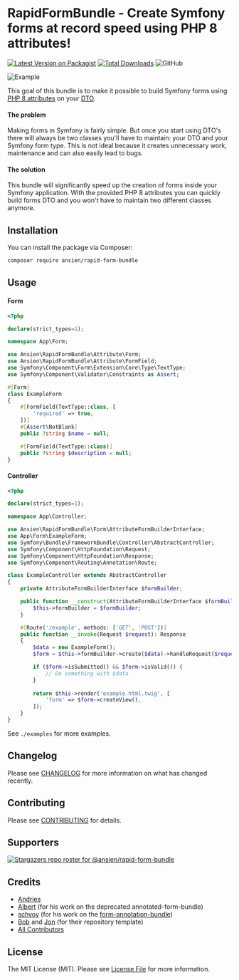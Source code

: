 # RapidFormBundle - Create Symfony forms at record speed using PHP 8 attributes!

[comment]: <> (![GitHub Workflow Status &#40;branch&#41;]&#40;https://img.shields.io/github/workflow/status/ansien/rapid-form-bundle/Tests/master?label=Tests&logo=Tests&#41;)
[![Latest Version on Packagist](https://img.shields.io/packagist/v/ansien/rapid-form-bundle.svg)](https://packagist.org/packages/ansien/rapid-form-bundle)
[![Total Downloads](https://img.shields.io/packagist/dt/ansien/rapid-form-bundle.svg)](https://packagist.org/packages/ansien/rapid-form-bundle)
![GitHub](https://img.shields.io/github/license/ansien/rapid-form-bundle)

![Example](https://raw.githubusercontent.com/ansien/rapid-form-bundle/master/.github/readme_example.png)

This goal of this bundle is to make it possible to build Symfony forms using [PHP 8 attributes](https://stitcher.io/blog/attributes-in-php-8) on your [DTO](https://blog.martinhujer.cz/symfony-forms-with-request-objects/).

#### The problem
Making forms in Symfony is fairly simple. But once you start using DTO's there will always be two classes you'll have to maintain: 
your DTO and your Symfony form type. This is not ideal because it creates unnecessary work, maintenance and can also easily lead to bugs.

#### The solution
This bundle will significantly speed up the creation of forms inside your Symfony application. With the provided PHP 8 
attributes you can quickly build forms DTO and you won't have to maintain two different classes anymore.

## Installation
You can install the package via Composer:

```bash
composer require ansien/rapid-form-bundle
```

## Usage

#### Form
```php
<?php

declare(strict_types=1);

namespace App\Form;

use Ansien\RapidFormBundle\Attribute\Form;
use Ansien\RapidFormBundle\Attribute\FormField;
use Symfony\Component\Form\Extension\Core\Type\TextType;
use Symfony\Component\Validator\Constraints as Assert;

#[Form]
class ExampleForm
{
    #[FormField(TextType::class, [
        'required' => true,
    ])]
    #[Assert\NotBlank]
    public ?string $name = null;

    #[FormField(TextType::class)]
    public ?string $description = null;
}
```

#### Controller

```php
<?php

declare(strict_types=1);

namespace App\Controller;

use Ansien\RapidFormBundle\Form\AttributeFormBuilderInterface;
use App\Form\ExampleForm;
use Symfony\Bundle\FrameworkBundle\Controller\AbstractController;
use Symfony\Component\HttpFoundation\Request;
use Symfony\Component\HttpFoundation\Response;
use Symfony\Component\Routing\Annotation\Route;

class ExampleController extends AbstractController
{
    private AttributeFormBuilderInterface $formBuilder;

    public function __construct(AttributeFormBuilderInterface $formBuilder) {
        $this->formBuilder = $formBuilder;
    }

    #[Route('/example', methods: ['GET', 'POST'])]
    public function __invoke(Request $request): Response
    {
        $data = new ExampleForm();
        $form = $this->formBuilder->create($data)->handleRequest($request);

        if ($form->isSubmitted() && $form->isValid()) {
            // Do something with $data
        }
        
        return $this->render('example.html.twig', [
            'form' => $form->createView(),
        ]);
    }
}
```

See `./examples` for more examples.

## Changelog
Please see [CHANGELOG](CHANGELOG.md) for more information on what has changed recently.

## Contributing
Please see [CONTRIBUTING](.github/CONTRIBUTING.md) for details.

## Supporters
[![Stargazers repo roster for @ansien/rapid-form-bundle](https://reporoster.com/stars/ansien/rapid-form-bundle)](https://github.com/ansien/rapid-form-bundle/stargazers)

## Credits
- [Andries](https://github.com/ansien)
- [Albert](https://github.com/abbert) (for his work on the deprecated annotated-form-bundle)
- [schvoy](https://github.com/schvoy) (for his work on the [form-annotation-bundle](https://github.com/eightmarq/form-annotation-bundle))
- [Bob](https://github.com/madebybob) and [Jon](https://github.com/jonmldr) (for their repository template)
- [All Contributors](../../contributors)

## License

The MIT License (MIT). Please see [License File](LICENSE.md) for more information.
